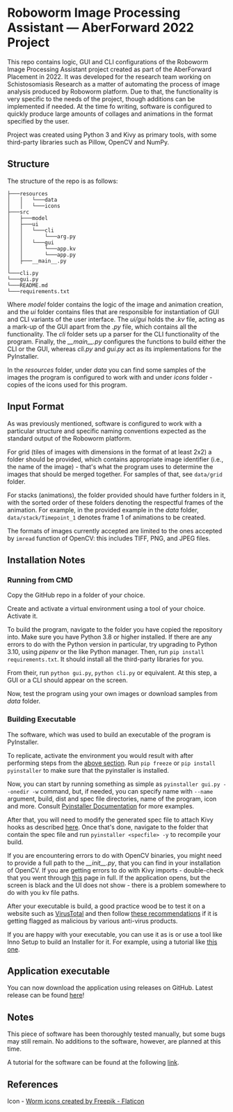 # Roboworm Image Processing Assistant — AberForward 2022 Project #

This repo contains logic, GUI and CLI configurations of the Roboworm Image Processing Assistant project created as part of the AberForward Placement in 2022. 
It was developed for the research team working on Schistosomiasis Research as a matter of automating the process of image analysis produced by Roboworm platform.
Due to that, the functionality is very specific to the needs of the project, though additions can be implemented if needed. At the time fo writing, software is 
configured to quickly produce large amounts of collages and animations in the format specified by the user.

Project was created using Python 3 and Kivy as primary tools, with some third-party libraries such as Pillow, OpenCV and NumPy. 

## Structure ##

The structure of the repo is as follows:

```
├───resources
│   │   └───data
│   │   └───icons
├───src
│   ├───model
│   ├───ui
│   │   └───cli
│   │       └───arg.py
│   │   └───gui
│   │       └───app.kv
│   │       └───app.py
│   ├───__main__.py
│
└───cli.py
└───gui.py   
└───README.md
└───requirements.txt
```

Where *model* folder contains the logic of the image and animation creation, and the *ui* folder contains files that are responsible 
for instantiation of GUI and CLI variants of the user interface. The *ui/gui* holds the *.kv* file, acting as a mark-up of the GUI apart from the *.py* file, which 
contains all the functionality. The *cli* folder sets up a parser for the CLI functionality of the program. Finally, the *\_\_main\_\_.py* configures the functions to 
build either the CLI or the GUI, whereas *cli.py* and *gui.py* act as its implementations for the PyInstaller.

In the *resources* folder, under *data* you can find some samples of the images the program is configured to work with and under *icons* folder - copies of the 
icons used for this program.

## Input Format ##

As was previously mentioned, software is configured to work with a particular structure and specific naming conventions expected 
as the standard output of the Roboworm platform. 

For grid (tiles of images with dimensions in the format of at least 2x2) a folder should be provided, which contains appropriate
image identifier (i.e., the name of the image) - that's what the program uses to determine the images that should be merged together. For samples of that, see `data/grid`
folder.

For stacks (animations), the folder provided should have further folders in it, with the sorted order of these folders denoting the
respectful frames of the animation. For example, in the provided example in the *data* folder, `data/stack/Timepoint_1` denotes frame 1 of 
animations to be created. 

The formats of images currently accepted are limited to the ones accepted by `imread` function of OpenCV: this includes TIFF, PNG, and JPEG files. 

## Installation Notes ##

### Running from CMD ###

Copy the GitHub repo in a folder of your choice.

Create and activate a virtual environment using a tool of your choice. Activate it. 

To build the program, navigate to the folder you have copied the repository into. 
Make sure you have Python 3.8 or higher installed. If there are any errors to do with the Python version 
in particular, try upgrading to Python 3.10, using *pipenv* or the like Python manager. 
Then, run `pip install requirements.txt`. It should install all the third-party libraries for you.

From their, run `python gui.py`, `python cli.py` or equivalent. At this step, a GUI or a CLI should appear on the screen. 

Now, test the program using your own images or download samples from *data* folder.

### Building Executable ###

The software, which was used to build an executable of the program is PyInstaller.

To replicate, activate the environment you would result with after performing steps from the [above section](#running-from-cmd).
Run `pip freeze` or `pip install pyinstaller` to make sure that the pyinstaller is installed. 

Now, you can start by running something as simple as `pyinstaller gui.py --onedir -w` command, but, if needed, you can specify
name with `--name` argument, build, dist and spec file directories, name of the program, icon and more. Consult [Pyinstaller Documentation](https://pyinstaller.org/en/stable/)
for more examples.

After that, you will need to modify the generated spec file to attach Kivy hooks as described [here](https://kivy.org/doc/stable/guide/packaging-windows.html).
Once that's done, navigate to the folder that contain the spec file and run `pyinstaller <specfile> -y` to recompile your build.

If you are encountering errors to do with OpenCV binaries, you might need to provide a full path to the *\_\_init\_\_.py*, 
that you can find in your installation of OpenCV. If you are getting errors to do with Kivy imports - double-check that you went 
through [this](https://kivy.org/doc/stable/guide/packaging-windows.html) page in full. If the application opens, but the screen is black
and the UI does not show - there is a problem somewhere to do with you kv file paths.

After your executable is build, a good practice wood be to test it on a website such as [VirusTotal](https://www.virustotal.com/gui/home/upload) 
and then follow [these recommendations](https://python.plainenglish.io/pyinstaller-exe-false-positive-trojan-virus-resolved-b33842bd3184)
if it is getting flagged as malicious by various anti-virus products.

If you are happy with your executable, you can use it as is or use a tool like Inno Setup to build an Installer for it.
For example, using a tutorial like [this one](https://www.geeksforgeeks.org/convert-python-code-to-a-software-to-install-on-windows-using-inno-setup-compiler/).

## Application executable ##

You can now download the application using releases on GitHub. Latest release can be found [here](https://github.com/nika-karsanova/aberforward-roboworm/releases/tag/v1.0.2)!

## Notes ##

This piece of software has been thoroughly tested manually, but some bugs may still remain. No additions to the software, however,
are planned at this time.

A tutorial for the software can be found at the following [link](https://youtu.be/7Hk8JZt_Oag).

## References ##

Icon - [Worm icons created by Freepik - Flaticon](https://www.flaticon.com/free-icons/worm)
